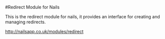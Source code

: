 #Redirect Module for Nails

This is the redirect module for nails, it provides an interface for creating and managing redirects.

http://nailsapp.co.uk/modules/redirect